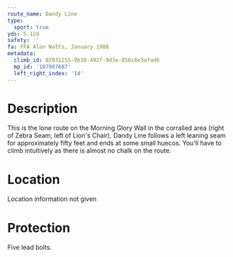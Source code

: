 ```yaml
---
route_name: Dandy Line
type:
  sport: true
yds: 5.12d
safety: ''
fa: FFA Alan Watts, January 1988
metadata:
  climb_id: 02931255-9b10-492f-9d3e-056c6e3afad6
  mp_id: '107907687'
  left_right_index: '14'
---
```

# Description
This is the lone route on the Morning Glory Wall in the corralled area (right of Zebra Seam, left of Lion's Chair).  Dandy Line follows a left leaning seam for approximately fifty feet and ends at some small huecos.  You'll have to climb intuitively as there is almost no chalk on the route.

# Location
Location information not given

# Protection
Five lead bolts.
